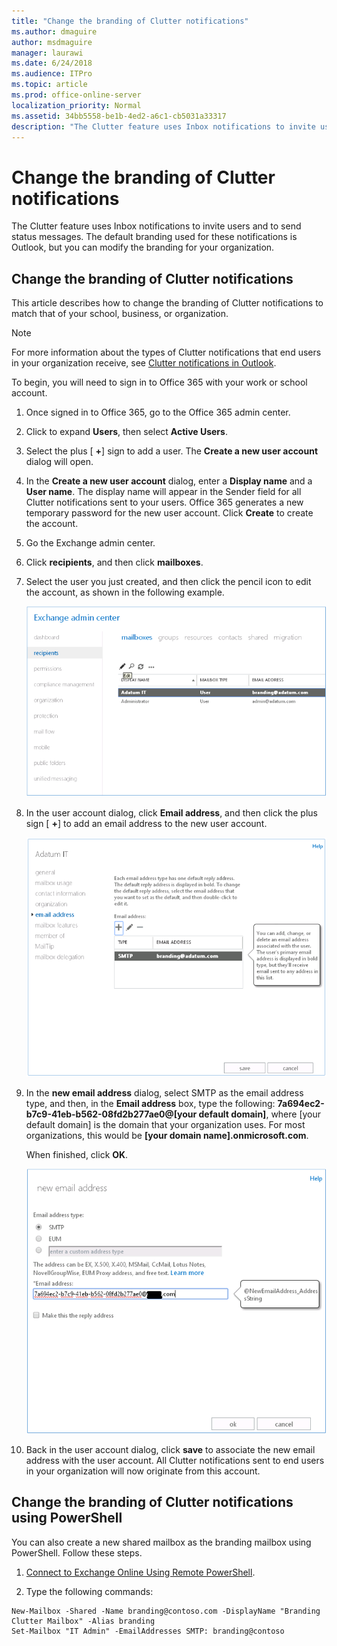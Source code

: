 ```yaml
---
title: "Change the branding of Clutter notifications"
ms.author: dmaguire
author: msdmaguire
manager: laurawi
ms.date: 6/24/2018
ms.audience: ITPro
ms.topic: article
ms.prod: office-online-server
localization_priority: Normal
ms.assetid: 34bb5558-be1b-4ed2-a6c1-cb5031a33317
description: "The Clutter feature uses Inbox notifications to invite users and to send status messages. The default branding used for these notifications is Outlook, but you can modify the branding for your organization."
---
```


# Change the branding of Clutter notifications

The Clutter feature uses Inbox notifications to invite users and to send status messages. The default branding used for these notifications is Outlook, but you can modify the branding for your organization.
  
## Change the branding of Clutter notifications
<a name="Clutter"> </a>

This article describes how to change the branding of Clutter notifications to match that of your school, business, or organization.
  
> [!NOTE]
> For more information about the types of Clutter notifications that end users in your organization receive, see [Clutter notifications in Outlook](clutter-notifications-in-outlook.md). 
  
To begin, you will need to sign in to Office 365 with your work or school account.
  
1. Once signed in to Office 365, go to the Office 365 admin center.
    
2. Click to expand **Users**, then select **Active Users**.
    
3. Select the plus [ **+**] sign to add a user. The **Create a new user account** dialog will open. 
    
4. In the **Create a new user account** dialog, enter a **Display name** and a **User name**. The display name will appear in the Sender field for all Clutter notifications sent to your users. Office 365 generates a new temporary password for the new user account. Click **Create** to create the account. 
    
5. Go the Exchange admin center.
    
6. Click **recipients**, and then click **mailboxes**.
    
7. Select the user you just created, and then click the pencil icon to edit the account, as shown in the following example.
    
    ![Picture of the Exchange admin center when creating your branding mailbox for Clutter.](../../media/98be1aee-ae96-4406-bf47-91336c62b5c7.png)
  
8. In the user account dialog, click **Email address**, and then click the plus sign [ **+**] to add an email address to the new user account.
    
    ![Picture of the user dialog box, which is used to add a new email address to the user account.](../../media/1bfb758a-c1a5-4314-aa0f-f34655bb501f.png)
  
9. In the **new email address** dialog, select SMTP as the email address type, and then, in the **Email address** box, type the following: **7a694ec2-b7c9-41eb-b562-08fd2b277ae0@[your default domain]**, where [your default domain] is the domain that your organization uses. For most organizations, this would be **[your domain name].onmicrosoft.com**.
    
    When finished, click **OK**.
    
    ![Picture of the new email address dialog, with the email address you need to enter to rebrand Clutter notifications.](../../media/28371e1f-964a-4ed9-8e75-4145c58adb2f.png)
  
10. Back in the user account dialog, click **save** to associate the new email address with the user account. All Clutter notifications sent to end users in your organization will now originate from this account. 
    
## Change the branding of Clutter notifications using PowerShell
<a name="PowerShell"> </a>

You can also create a new shared mailbox as the branding mailbox using PowerShell. Follow these steps.
  
1. [Connect to Exchange Online Using Remote PowerShell](http://technet.microsoft.com/library/c8bea338-6c1a-4bdf-8de0-7895d427ee5b.aspx).
    
2. Type the following commands:
    
  ```
  New-Mailbox -Shared -Name branding@contoso.com -DisplayName "Branding Clutter Mailbox" -Alias branding
  Set-Mailbox "IT Admin" -EmailAddresses SMTP: branding@contoso
  
  ```


